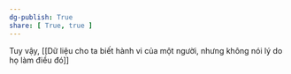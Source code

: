 ```yaml
---
dg-publish: True
share: [ True, true ]
---
```

Tuy vậy, [[Dữ liệu cho ta biết hành vi của một người, nhưng không nói lý do họ làm điều đó]]